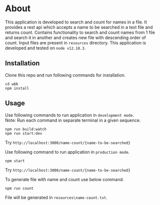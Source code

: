 # About

This application is developed to search and count for names in a file.
It provides a rest api which accepts a name to be searched in a text file and returns count.
Contains functionality to search and count names from 1 file and search it in another and creates
new file with descending order of count.
Input files are present in `resources` directory.
This application is developed and tested on `node v12.18.3`.

## Installation

Clone this repo and run following commands for installation.
```
cd wbb
npm install
```

## Usage

Use following commands to run application in `development mode`.  
Note: Run each command in separate terminal in a given sequence.
```
npm run build:watch
npm run start:dev
```
Try `http://localhost:3000/name-count/{name-to-be-searched}`  

Use following command to run application in `production mode`.  
```
npm start
```
Try `http://localhost:3000/name-count/{name-to-be-searched}`  

To generate file with name and count use below command.
```
npm run count
```
File will be generated in `resources\name-count.txt`.